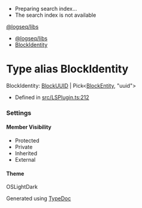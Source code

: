   * Preparing search index...
  * The search index is not available

[@logseq/libs]()

  * [@logseq/libs](../modules.html)
  * [BlockIdentity](BlockIdentity.html)



# Type alias BlockIdentity

BlockIdentity: [BlockUUID](BlockUUID.html) | Pick<[BlockEntity](../interfaces/BlockEntity.html), "uuid">

  * Defined in [src/LSPlugin.ts:212](https://github.com/logseq/logseq/blob/ac1b53544/libs/src/LSPlugin.ts#L212)



###  Settings

#### Member Visibility

  * Protected
  * Private
  * Inherited
  * External



#### Theme

OSLightDark

Generated using [TypeDoc](https://typedoc.org/)

